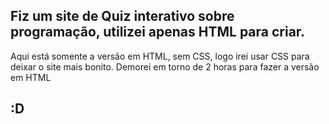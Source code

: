 ## Fiz um site de Quiz interativo sobre programação, utilizei apenas HTML para criar.

Aqui está somente a versão em HTML, sem CSS, logo irei usar CSS para deixar o site mais bonito.
Demorei em torno de 2 horas para fazer a versão em HTML

## :D
